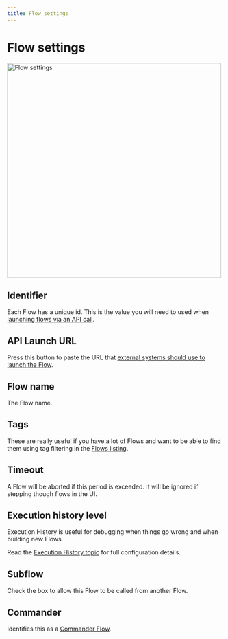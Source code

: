 ```yaml
---
title: Flow settings
---
```


# Flow settings

<img src="/img/flows/flow-settings.png" alt="Flow settings" width="500" />

## Identifier
Each Flow has a unique id. This is the value you will need to used when [launching flows via an API call](/user-guide/Launching-flows).

## API Launch URL
Press this button to paste the URL that [external systems should use to launch the Flow](/user-guide/Launching-flows). 

## Flow name
The Flow name.

## Tags
These are really useful if you have a lot of Flows and want to be able to find them using tag 
filtering in the [Flows listing](/user-guide/editor/Flows-listing).

## Timeout
A Flow will be aborted if this period is exceeded. It will be ignored if stepping though flows in the UI.

## Execution history level
Execution History is useful for debugging when things go wrong and when building new Flows. 

Read the [Execution History topic](/user-guide/editor/Execution-history) for full configuration details. 

## Subflow
Check the box to allow this Flow to be called from another Flow.

## Commander
Identifies this as a [Commander Flow](/user-guide/editor/Commander).